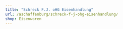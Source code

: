 ```yaml
---
title: "Schreck F.J. oHG Eisenhandlung"
url: /aschaffenburg/schreck-f-j-ohg-eisenhandlung/
shop: Eisenwaren
---
```

